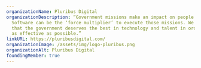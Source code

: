 ```yaml
---
organizationName: Pluribus Digital
organizationDescription: “Government missions make an impact on people’s lives.
  Software can be the ‘force multiplier’ to execute those missions. We believe
  that the government deserves the best in technology and talent in order to be
  as effective as possible.”
linkURL: https://pluribusdigital.com/
organizationImage: /assets/img/logo-pluribus.png
organizationAlt: Pluribus Digital
foundingMember: true
---
```


